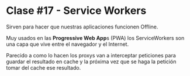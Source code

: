 # Clase #17 - Service Workers

Sirven para hacer que nuestras aplicaciones funcionen Offline.

Muy usados en las **Progressive Web App**s (PWA) los ServiceWorkers son una capa que vive entre el navegador y el Internet.

Parecido a como lo hacen los proxys van a interceptar peticiones para guardar el resultado en cache y la próxima vez que se haga la petición tomar del cache ese resultado.
